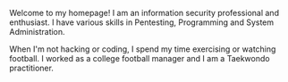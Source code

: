 Welcome to my homepage! I am an information security professional and enthusiast. I have various skills in Pentesting, Programming and System Administration.

When I'm not hacking or coding, I spend my time exercising or watching football. I worked as a college football manager and I am a Taekwondo practitioner.
